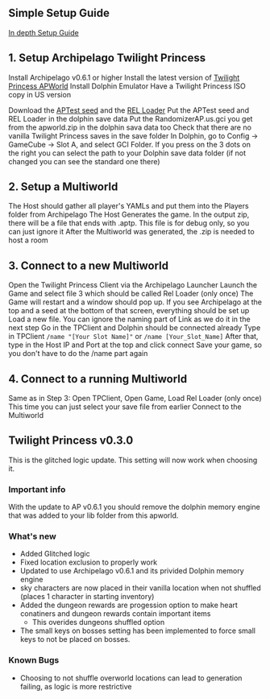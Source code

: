 ## Simple Setup Guide

[In depth Setup Guide](https://tinyurl.com/mrz7juwe)

## 1. Setup Archipelago Twilight Princess

Install Archipelago v0.6.1 or higher
Install the latest version of [Twilight Princess APWorld](https://tinyurl.com/5e5nkvz5)
Install Dolphin Emulator
Have a Twilight Princess ISO copy in US version

Download the [APTest seed](https://tinyurl.com/3rzz7ksh) and the [REL Loader](https://tinyurl.com/2y32pd6n)
Put the APTest seed and REL Loader in the dolphin save data
Put the RandomizerAP.us.gci you get from the apworld.zip in the dolphin sava data too
Check that there are no vanilla Twilight Princess saves in the save folder
In Dolphin, go to Config -> GameCube -> Slot A, and select GCI Folder. If you press on the 3 dots on the right you can select the path to your Dolphin save data folder (if not changed you can see the standard one there)

## 2. Setup a Multiworld

The Host should gather all player's YAMLs and put them into the Players folder from Archipelago
The Host Generates the game. In the output zip, there will be a file that ends with .aptp. This file is for debug only, so you can just ignore it
After the Multiworld was generated, the .zip is needed to host a room

## 3. Connect to a new Multiworld

Open the Twilight Princess Client via the Archipelago Launcher
Launch the Game and select file 3 which should be called Rel Loader (only once)
The Game will restart and a window should pop up. If you see Archipelago at the top and a seed at the bottom of that screen, everything should be set up
Load a new file. You can ignore the naming part of Link as we do it in the next step
Go in the TPClient and Dolphin should be connected already
Type in TPClient `/name "[Your Slot Name]"` or `/name [Your_Slot_Name]`
After that, type in the Host IP and Port at the top and click connect
Save your game, so you don't have to do the /name part again

## 4. Connect to a running Multiworld

Same as in Step 3:
Open TPClient, Open Game, Load Rel Loader (only once)
This time you can just select your save file from earlier
Connect to the Multiworld

## Twilight Princess v0.3.0

This is the glitched logic update. This setting will now work when choosing it.

### Important info

With the update to AP v0.6.1 you should remove the dolphin memory engine that was added to your lib folder from this apworld.

### What's new

- Added Glitched logic
- Fixed location exclusion to properly work
- Updated to use Archipelago v0.6.1 and its privided Dolphin memory engine
- sky characters are now placed in their vanilla location when not shuffled (places 1 character in starting inventory)
- Added the dungeon rewards are progession option to make heart conatiners and dungeon rewards contain important items
  - This overides dungeons shuffled option
- The small keys on bosses setting has been implemented to force small keys to not be placed on bosses.

### Known Bugs

- Choosing to not shuffle overworld locations can lead to generation failing, as logic is more restrictive
